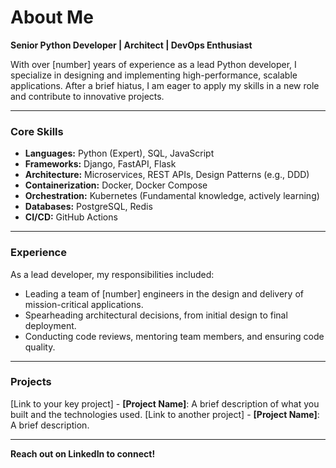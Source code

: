 # About Me

**Senior Python Developer | Architect | DevOps Enthusiast**

With over [number] years of experience as a lead Python developer, I specialize in designing and implementing high-performance, scalable applications. After a brief hiatus, I am eager to apply my skills in a new role and contribute to innovative projects.

---

### **Core Skills**

* **Languages:** Python (Expert), SQL, JavaScript
* **Frameworks:** Django, FastAPI, Flask
* **Architecture:** Microservices, REST APIs, Design Patterns (e.g., DDD)
* **Containerization:** Docker, Docker Compose
* **Orchestration:** Kubernetes (Fundamental knowledge, actively learning)
* **Databases:** PostgreSQL, Redis
* **CI/CD:** GitHub Actions

---

### **Experience**

As a lead developer, my responsibilities included:

* Leading a team of [number] engineers in the design and delivery of mission-critical applications.
* Spearheading architectural decisions, from initial design to final deployment.
* Conducting code reviews, mentoring team members, and ensuring code quality.

---

### **Projects**

[Link to your key project] - **[Project Name]**: A brief description of what you built and the technologies used.
[Link to another project] - **[Project Name]**: A brief description.

---

**Reach out on LinkedIn to connect!**